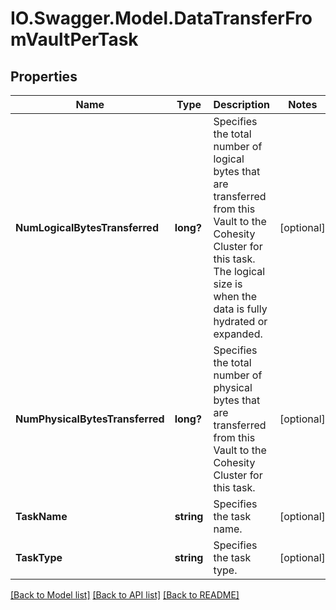 # IO.Swagger.Model.DataTransferFromVaultPerTask
## Properties

Name | Type | Description | Notes
------------ | ------------- | ------------- | -------------
**NumLogicalBytesTransferred** | **long?** | Specifies the total number of logical bytes that are transferred from this Vault to the Cohesity Cluster for this task. The logical size is when the data is fully hydrated or expanded. | [optional] 
**NumPhysicalBytesTransferred** | **long?** | Specifies the total number of physical bytes that are transferred from this Vault to the Cohesity Cluster for this task. | [optional] 
**TaskName** | **string** | Specifies the task name. | [optional] 
**TaskType** | **string** | Specifies the task type. | [optional] 

[[Back to Model list]](../README.md#documentation-for-models) [[Back to API list]](../README.md#documentation-for-api-endpoints) [[Back to README]](../README.md)

